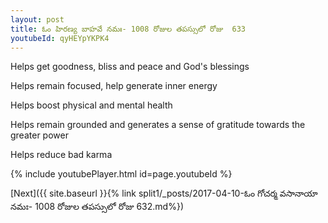 ```yaml
---
layout: post
title: ఓం హిరణ్య బాహవే నమః- 1008 రోజుల తపస్సులో రోజు  633
youtubeId: qyHEYpYKPK4
---
```

 
 
Helps get goodness, bliss and peace and God's blessings
 
Helps remain focused, help generate inner energy 
 
Helps boost physical and mental health 
 
Helps remain grounded and generates a sense of gratitude towards the greater power 
 
Helps reduce bad karma
 
 
 
 


{% include youtubePlayer.html id=page.youtubeId %}
 
[Next]({{ site.baseurl }}{% link  split1/_posts/2017-04-10-ఓం గోచర్మ వసానాయా నమః- 1008 రోజుల తపస్సులో రోజు  632.md%})
 
